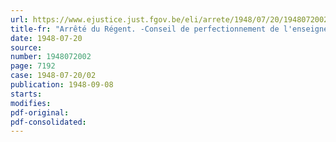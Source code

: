 ```yaml
---
url: https://www.ejustice.just.fgov.be/eli/arrete/1948/07/20/1948072002/justel
title-fr: "Arrêté du Régent. -Conseil de perfectionnement de l'enseignement supérieur. - Nouveau règlement organique"
date: 1948-07-20
source:
number: 1948072002
page: 7192
case: 1948-07-20/02
publication: 1948-09-08
starts:
modifies:
pdf-original:
pdf-consolidated:
---
```


